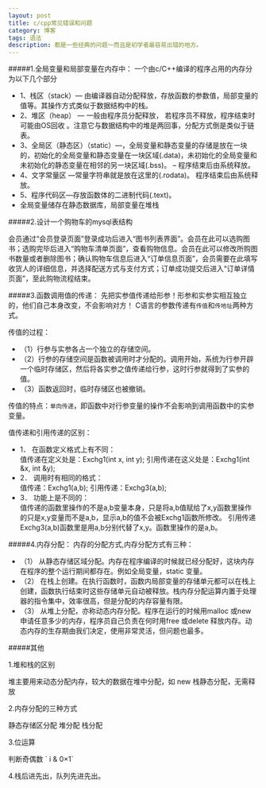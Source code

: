 ```yaml
---
layout: post
title: c/cpp常见错误和问题
category: 博客
tags: 语法
description: 都是一些经典的问题～而且是初学者最容易出错的地方。
---
```

#####1.全局变量和局部变量在内存中：
一个由c/C++编译的程序占用的内存分为以下几个部分
<ul>
	<li>1、栈区（stack）— 由编译器自动分配释放，存放函数的参数值，局部变量的值等。其操作方式类似于数据结构中的栈。</li>
	<li>2、堆区（heap） — 一般由程序员分配释放， 若程序员不释放，程序结束时可能由OS回收 。注意它与数据结构中的堆是两回事，分配方式倒是类似于链表。</li>
	<li>3、全局区（静态区）（static）—，全局变量和静态变量的存储是放在一块的，初始化的全局变量和静态变量在一块区域(.data)，未初始化的全局变量和未初始化的静态变量在相邻的另一块区域(.bss)。 – 程序结束后由系统释放。</li>
	<li>4、文字常量区 —常量字符串就是放在这里的(.rodata)。 程序结束后由系统释放。</li>
	<li>5、程序代码区—存放函数体的二进制代码(.text)。</li>
	<li>全局变量储存在静态数据库，局部变量在堆栈</li>
</ul>

#####2.设计一个购物车的mysql表结构

会员通过“会员登录页面”登录成功后进入“图书列表界面”。会员在此可以选购图书；选购完毕后进入“购物车清单页面”，查看购物信息。会员在此可以修改所购图书数量或者删除图书；确认购物车信息后进入“订单信息页面”，会员需要在此填写收货人的详细信息，并选择配送方式与支付方式；订单成功提交后进入“订单详情页面”，至此购物流程结束。

#####3.函数调用值的传递：
先把实参值传递给形参！形参和实参实相互独立的，他们自己本身改变，不会影响对方！
C语言的参数传递有`传值`和`传地址`两种方式。

传值的过程：
<ul>
	<li>（1）行参与实参各占一个独立的存储空间。</li>
	<li>（2）行参的存储空间是函数被调用时才分配的。调用开始，系统为行参开辟一个临时存储区，然后将各实参之值传递给行参，这时行参就得到了实参的值。</li>
	<li>（3）函数返回时，临时存储区也被撤销。</li>
</ul>

传值的特点：`单向传递`，即函数中对行参变量的操作不会影响到调用函数中的实参变量。

值传递和引用传递的区别：
<ul>
	<li>1． 在函数定义格式上有不同：</li>
		值传递在定义处是：Exchg1(int x, int y);
		引用传递在这义处是：Exchg1(int &x, int &y);
	<li>2． 调用时有相同的格式：</li>
		值传递：Exchg1(a,b);
		引用传递：Exchg3(a,b);
	<li>3． 功能上是不同的：</li>
		值传递的函数里操作的不是a,b变量本身，只是将a,b值赋给了x,y函数里操作的只是x,y变量而不是a,b，显示a,b的值不会被Exchg1函数所修改。
		引用传递Exchg3(a,b)函数里是用a,b分别代替了x,y。函数里操作的是a,b。
</ul>

#####4.内存分配：
内存的分配方式,内存分配方式有三种：
<ul>
	<li>（1） 从静态存储区域分配。内存在程序编译的时候就已经分配好，这块内存在程序的整个运行期间都存在。例如全局变量，static 变量。</li>
	<li>（2） 在栈上创建。在执行函数时，函数内局部变量的存储单元都可以在栈上创建，函数执行结束时这些存储单元自动被释放。栈内存分配运算内置于处理器的指令集中，效率很高，但是分配的内存容量有限。</li>
	<li>（3） 从堆上分配，亦称动态内存分配。程序在运行的时候用malloc 或new 申请任意多少的内存，程序员自己负责在何时用free 或delete 释放内存。动态内存的生存期由我们决定，使用非常灵活，但问题也最多。</li>
</ul>

#####其他
<p>1.堆和栈的区别</p>
堆主要用来动态分配内存，较大的数据在堆中分配，如 new
栈静态分配，无需释放
<p>2.内存分配的三种方式</p>
静态存储区分配
堆分配
栈分配
<p>3.位运算</p>
判断奇偶数 ` i & 0×1`
<p>4.栈后进先出，队列先进先出。</p>
